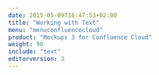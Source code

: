 ```yaml
---
date: 2015-05-09T16:47:53+02:00
title: "Working with Text"
menu: "menuconfluencecloud" 
product: "Mockups 3 for Confluence Cloud"
weight: 90
include: "text"
editorversion: 3
---
```

